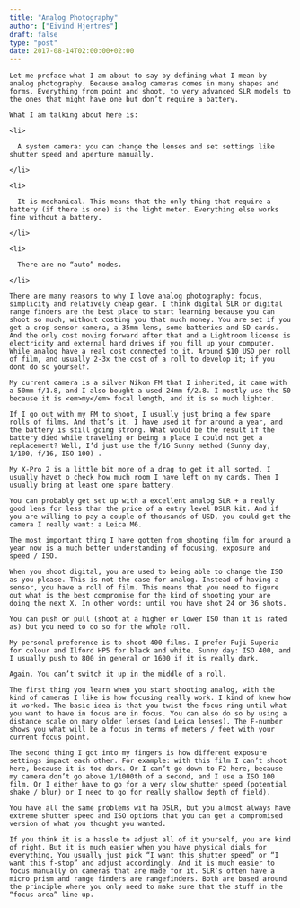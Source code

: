 ```yaml
---
title: "Analog Photography"
author: ["Eivind Hjertnes"]
draft: false
type: "post"
date: 2017-08-14T02:00:00+02:00
---
```


<div class="HTML">
  <div></div>

<p>

</div>

```text
Let me preface what I am about to say by defining what I mean by analog photography. Because analog cameras comes in many shapes and forms. Everything from point and shoot, to very advanced SLR models to the ones that might have one but don’t require a battery.
```

<div class="HTML">
  <div></div>

</p>

</div>

<div class="HTML">
  <div></div>

<p>

</div>

```text
What I am talking about here is:
```

<div class="HTML">
  <div></div>

</p>

</div>

<div class="HTML">
  <div></div>

<ul>

</div>

```text
<li>

  A system camera: you can change the lenses and set settings like shutter speed and aperture manually.

</li>

<li>

  It is mechanical. This means that the only thing that require a battery (if there is one) is the light meter. Everything else works fine without a battery.

</li>

<li>

  There are no “auto” modes.

</li>
```

<div class="HTML">
  <div></div>

</ul>

</div>

<div class="HTML">
  <div></div>

<p>

</div>

```text
There are many reasons to why I love analog photography: focus, simplicity and relatively cheap gear. I think digital SLR or digital range finders are the best place to start learning because you can shoot so much, without costing you that much money. You are set if you get a crop sensor camera, a 35mm lens, some batteries and SD cards. And the only cost moving forward after that and a Lightroom license is electricity and external hard drives if you fill up your computer. While analog have a real cost connected to it. Around $10 USD per roll of film, and usually 2-3x the cost of a roll to develop it; if you dont do so yourself.
```

<div class="HTML">
  <div></div>

</p>

</div>

<div class="HTML">
  <div></div>

<p>

</div>

```text
My current camera is a silver Nikon FM that I inherited, it came with a 50mm f/1.8, and I also bought a used 24mm f/2.8. I mostly use the 50 because it is <em>my</em> focal length, and it is so much lighter.
```

<div class="HTML">
  <div></div>

</p>

</div>

<div class="HTML">
  <div></div>

<p>

</div>

```text
If I go out with my FM to shoot, I usually just bring a few spare rolls of films. And that’s it. I have used it for around a year, and the battery is still going strong. What would be the result if the battery died while traveling or being a place I could not get a replacement? Well, I’d just use the f/16 Sunny method (Sunny day, 1/100, f/16, ISO 100) .
```

<div class="HTML">
  <div></div>

</p>

</div>

<div class="HTML">
  <div></div>

<p>

</div>

```text
My X-Pro 2 is a little bit more of a drag to get it all sorted. I usually havet o check how much room I have left on my cards. Then I usually bring at least one spare battery.
```

<div class="HTML">
  <div></div>

</p>

</div>

<div class="HTML">
  <div></div>

<p>

</div>

```text
You can probably get set up with a excellent analog SLR + a really good lens for less than the price of a entry level DSLR kit. And if you are willing to pay a couple of thousands of USD, you could get the camera I really want: a Leica M6.
```

<div class="HTML">
  <div></div>

</p>

</div>

<div class="HTML">
  <div></div>

<p>

</div>

```text
The most important thing I have gotten from shooting film for around a year now is a much better understanding of focusing, exposure and speed / ISO.
```

<div class="HTML">
  <div></div>

</p>

</div>

<div class="HTML">
  <div></div>

<p>

</div>

```text
When you shoot digital, you are used to being able to change the ISO as you please. This is not the case for analog. Instead of having a sensor, you have a roll of film. This means that you need to figure out what is the best compromise for the kind of shooting your are doing the next X. In other words: until you have shot 24 or 36 shots.
```

<div class="HTML">
  <div></div>

</p>

</div>

<div class="HTML">
  <div></div>

<p>

</div>

```text
You can push or pull (shoot at a higher or lower ISO than it is rated as) but you need to do so for the whole roll.
```

<div class="HTML">
  <div></div>

</p>

</div>

<div class="HTML">
  <div></div>

<p>

</div>

```text
My personal preference is to shoot 400 films. I prefer Fuji Superia for colour and Ilford HP5 for black and white. Sunny day: ISO 400, and I usually push to 800 in general or 1600 if it is really dark.
```

<div class="HTML">
  <div></div>

</p>

</div>

<div class="HTML">
  <div></div>

<p>

</div>

```text
Again. You can’t switch it up in the middle of a roll.
```

<div class="HTML">
  <div></div>

</p>

</div>

<div class="HTML">
  <div></div>

<p>

</div>

```text
The first thing you learn when you start shooting analog, with the kind of cameras I like is how focusing really work. I kind of knew how it worked. The basic idea is that you twist the focus ring until what you want to have in focus are in focus. You can also do so by using a distance scale on many older lenses (and Leica lenses). The F-number shows you what will be a focus in terms of meters / feet with your current focus point.
```

<div class="HTML">
  <div></div>

</p>

</div>

<div class="HTML">
  <div></div>

<p>

</div>

```text
The second thing I got into my fingers is how different exposure settings impact each other. For example: with this film I can’t shoot here, because it is too dark. Or I can’t go down to F2 here, because my camera don’t go above 1/1000th of a second, and I use a ISO 100 film. Or I either have to go for a very slow shutter speed (potential shake / blur) or I need to go for really shallow depth of field).
```

<div class="HTML">
  <div></div>

</p>

</div>

<div class="HTML">
  <div></div>

<p>

</div>

```text
You have all the same problems wit ha DSLR, but you almost always have extreme shutter speed and ISO options that you can get a compromised version of what you thought you wanted.
```

<div class="HTML">
  <div></div>

</p>

</div>

<div class="HTML">
  <div></div>

<p>

</div>

```text
If you think it is a hassle to adjust all of it yourself, you are kind of right. But it is much easier when you have physical dials for everything. You usually just pick “I want this shutter speed” or “I want this f-stop” and adjust accordingly. And it is much easier to focus manually on cameras that are made for it. SLR’s often have a micro prism and range finders are rangefinders. Both are based around the principle where you only need to make sure that the stuff in the “focus area” line up.
```

<div class="HTML">
  <div></div>

</p>

</div>
